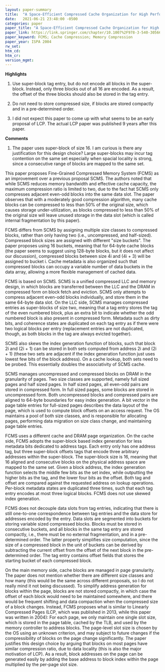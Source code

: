 ```yaml
---
layout: paper-summary
title:  "A Space-Efficient Compressed Cache Organization for High Performance Computing"
date:   2021-06-21 23:48:00 -0500
categories: paper
paper_title: "A Space-Efficient Compressed Cache Organization for High Performance Computing"
paper_link: https://link.springer.com/chapter/10.1007%2F978-3-540-30566-8_109
paper_keyword: FCMS; Cache Compression; Memory Compression
paper_year: ISPA 2004
rw_set:
htm_cd:
htm_cr:
version_mgmt:
---
```


**Highlights**

1. Use super-block tag entry, but do not encode all blocks in the super-block. Instead, only three blocks out of
   all 16 are encoded. As a result, the offset of the three blocks should also be stored in the tag entry.

2. Do not need to store compressed size, if blocks are stored compactly and in a pre-determined order.

3. I did not expect this paper to come up with what seems to be an early proposal of LCP. The actual LCP paper
   was published 9 years after this paper.

**Comments**

1. The paper uses super-block of size 16. I am curious is there any justification for this design choice?
   Large super-blocks may incur tag contention on the same set especially when spacial locality is strong, 
   since a consecutive range of blocks are mapped to the same set.

This paper proposes Fine-Grained Compressed Memory System (FCMS) as an improvement over a previous proposal SCMS.
The authors noted that while SCMS reduces memory bandwidth and effective cache capacity, the maximum compression
ratio is limited to two, due to the fact hat SCMS only compresses adjacent even-odd blocks into the same data slot.
The paper observes that with a moderately good compression algorithm, many cache blocks can be compressed to less
than 50% of the original size, which causes storage under-utilization, as blocks compressed to less than 50% 
of the original size will leave unused storage in the data slot (which is called internal fragmentation by this paper).

FCMS differs from SCMS by assigning multiple size classes to compressed blocks, rather than only having two 
(i.e., uncompressed, and half-sized). Compressed block sizes are assigned with different "size buckets". The paper
proposes using 16 buckets, meaning that for 64-byte cache blocks (the paper seems to suggest using 128-byte blocks,
but it does not affect our discussion), compressed blocks between size 4i and (4i + 3) will be assigned to bucket i.
Cache metadata is also organized such that compressed blocks can occupy a variable number of data buckets in the 
data array, allowing a more flexible management of cached data. 

FCMS is based on SCMS. SCMS is a unified compressed LLC and memory design, in which blocks are transferred between the
LLC and the DRAM in compressed form on block fetch and eviction. SCMS only attempts to compress adjacent even-odd 
blocks individually, and store them in the same 64-byte data slot. 
On the LLC side, SCMS manages compressed entries as super-blocks of size two, meaning that a tag entry stores the
tag of the even numbered block, plus an extra bit to indicate whether the odd numbered block is also present in
compressed form. Metadata such as dirty bits, and coherence states are duplicated on each tag entry as if there were 
two logical blocks per entry (replacement entries are not duplicated, though, as both blocks in the tag are always 
evicted together). 

SCMS also skews the index generation function of blocks, such that block 2i and (2i + 1) can be stored in both 
sets computed from address 2i and (2i + 1) (these two sets are adjacent if the index generation function just uses
lowest few bits of the block address). On a cache lookup, both sets need to be probed. This essentially doubles the 
associativity of SCMS cache.

SCMS manages uncompressed and compressed blocks on DRAM in the granularity of pages. Two size classes are supported,
namely full sized pages and half sized pages. In half sized pages, all even-odd pairs are stored in compressed form.
In full sized pages, some blocks are stored in uncompressed form. Both uncompressed blocks and compressed pairs are
aligned to 64-byte boundaries for easy index generation. 
A bit vector in the page table entries for full-sized pages describes the data layout of the page, which is used
to compute block offsets on an access request.
The OS maintains a pool of both size classes, and is responsible for allocating pages, performing data migration on 
size class change, and maintaining page table entries.

FCMS uses a different cache and DRAM page organization.
On the cache side, FCMS adopts the super-block based index generation for less metadata bits dedicated to address tags.
Each entry only has one address tag, but three super-block offsets tags that encode three arbitrary addresses
within the super-block.
The super-block size is 16, meaning that 16 aligned and consecutive blocks on the physical address space are mapped to 
the same set.
Given a block address, the index generation function selects the middle few bits as the set index, while outputting the 
higher bits as the tag, and the lower four bits as the offset. 
Both tag and offset are compared against the requested address on lookup operations. 
Per-block metadata states are duplicated three times, such that each tag entry encodes at most three logical blocks.
FCMS does not use skewed index generation.

FCMS does not decouple data slots from tag entries, indicating that there is still one-to-one correspondence between 
tag entries and the data store for addresses encoded by the entry.
Data slots are segmented into buckets for storing variable sized compressed blocks. Blocks must be stored in
consecutive buckets, and all blocks in the same tag entry are stored compactly, i.e., there must be no external 
fragmentation, and in a pre-determined order. The latter property simplifies size computation, since the size of a 
compressed block in the unit of buckets can be derived by subtracting the current offset from the offset of the next 
block in the pre-determined order.
The tag entry contains offset fields that stores the starting bucket of each compressed block.

On the main memory side, cache blocks are managed in page granularity. The paper does not mention whether there
are different size classes and how many (this would be the same across different proposals, so I do not really
mind it not being discussed). 
To simplify address generation for blocks within the page, blocks are not stored compactly, in which case the 
offset of each block would need to be maintained somewhere, and there would be frequent shifting and data compaction
when the compressed size of a block changes.
Instead, FCMS proposes what is similar to Linearly Compressed Pages (LCP, which was published in 2013, while this 
paper was written in 2004): For each page, we only maintain one single slot size, which is stored in the page
table, cached by the TLB, and used by the memory controller to address blocks. 
The page-level slot size is chosen by the OS using an unknown criterion, and may subject to future changes if the 
compressibility of blocks on the page change significantly. The paper justifies this design choice
by arguing that blocks on most pages have similar compression ratio, due to data locality (this is also the 
major motivation of LCP).
As a result, block addresses on the page can be generated easily by adding the base address to block index within the
page multiplied by the per-page slot size.

